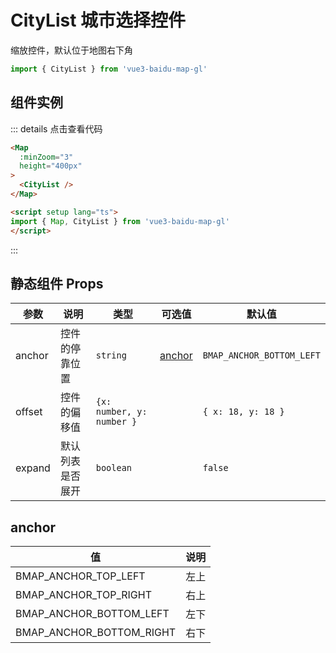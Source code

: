 # CityList 城市选择控件
缩放控件，默认位于地图右下角

```ts
import { CityList } from 'vue3-baidu-map-gl'
```

## 组件实例
<div>
  <Map
    :minZoom="3"
    height="400px"
  >
    <CityList />
  </Map>
</div>


::: details 点击查看代码
```html
<Map
  :minZoom="3" 
  height="400px"
>
  <CityList />
</Map>

<script setup lang="ts">
import { Map, CityList } from 'vue3-baidu-map-gl'
</script>
```
:::

## 静态组件 Props
| 参数   | 说明             | 类型                      | 可选值            | 默认值                    |
| ------ | ---------------- | ------------------------- | ----------------- | ------------------------- |
| anchor | 控件的停靠位置   | `string`                  | [anchor](#anchor) | `BMAP_ANCHOR_BOTTOM_LEFT` |
| offset | 控件的偏移值     | `{x: number, y: number }` |                   | `{ x: 18, y: 18 }`       |
| expand | 默认列表是否展开 | `boolean`                 |                   | `false`                   |


## anchor
| 值                       | 说明 |
| ------------------------ | ---- |
| BMAP_ANCHOR_TOP_LEFT     | 左上 |
| BMAP_ANCHOR_TOP_RIGHT    | 右上 |
| BMAP_ANCHOR_BOTTOM_LEFT  | 左下 |
| BMAP_ANCHOR_BOTTOM_RIGHT | 右下 |

